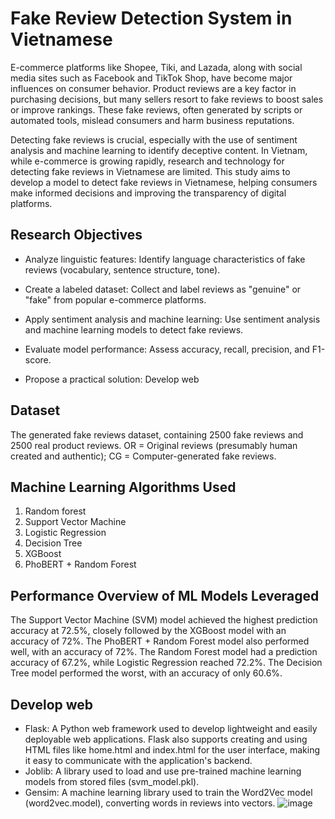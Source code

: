 # Fake Review Detection System in Vietnamese
E-commerce platforms like Shopee, Tiki, and Lazada, along with social media sites such as Facebook and TikTok Shop, have become major influences on consumer behavior. Product reviews are a key factor in purchasing decisions, but many sellers resort to fake reviews to boost sales or improve rankings. These fake reviews, often generated by scripts or automated tools, mislead consumers and harm business reputations.

Detecting fake reviews is crucial, especially with the use of sentiment analysis and machine learning to identify deceptive content. In Vietnam, while e-commerce is growing rapidly, research and technology for detecting fake reviews in Vietnamese are limited. This study aims to develop a model to detect fake reviews in Vietnamese, helping consumers make informed decisions and improving the transparency of digital platforms.
## Research Objectives
- Analyze linguistic features: Identify language characteristics of fake reviews (vocabulary, sentence structure, tone).

- Create a labeled dataset: Collect and label reviews as "genuine" or "fake" from popular e-commerce platforms.

- Apply sentiment analysis and machine learning: Use sentiment analysis and machine learning models to detect fake reviews.

- Evaluate model performance: Assess accuracy, recall, precision, and F1-score.

- Propose a practical solution: Develop web
## Dataset
The generated fake reviews dataset, containing 2500 fake reviews and 2500 real product reviews. OR = Original reviews (presumably human created and authentic); CG = Computer-generated fake reviews.
## Machine Learning Algorithms Used
1. Random forest
2. Support Vector Machine
3. Logistic Regression
4. Decision Tree
5. XGBoost
6. PhoBERT + Random Forest
## Performance Overview of ML Models Leveraged
The Support Vector Machine (SVM) model achieved the highest prediction accuracy at 72.5%, closely followed by the XGBoost model with an accuracy of 72%. The PhoBERT + Random Forest model also performed well, with an accuracy of 72%. The Random Forest model had a prediction accuracy of 67.2%, while Logistic Regression reached 72.2%. The Decision Tree model performed the worst, with an accuracy of only 60.6%.
## Develop web
- Flask: A Python web framework used to develop lightweight and easily deployable web applications. Flask also supports creating and using HTML files like home.html and index.html for the user interface, making it easy to communicate with the application's backend.
- Joblib: A library used to load and use pre-trained machine learning models from stored files (svm_model.pkl).
- Gensim: A machine learning library used to train the Word2Vec model (word2vec.model), converting words in reviews into vectors.
![image](https://github.com/user-attachments/assets/6459c389-a945-4195-a70b-162fa121d28c)


